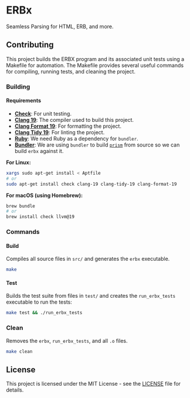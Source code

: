 # ERBx

Seamless Parsing for HTML, ERB, and more.

## Contributing

This project builds the ERBX program and its associated unit tests using a Makefile for automation. The Makefile provides several useful commands for compiling, running tests, and cleaning the project.

### Building

#### Requirements

- [**Check**](https://libcheck.github.io/check/): For unit testing.
- [**Clang 19**](https://clang.llvm.org): The compiler used to build this project.
- [**Clang Format 19**](https://clang.llvm.org/docs/ClangFormat.html): For formatting the project.
- [**Clang Tidy 19**](https://clang.llvm.org/extra/clang-tidy/): For linting the project.
- [**Ruby**](https://www.ruby-lang.org/en/): We need Ruby as a dependency for `bundler`.
- [**Bundler**](https://bundler.io): We are using `bundler` to build [`prism`](https://github.com/ruby/prism) from source so we can build `erbx` against it.

**For Linux:**  

```bash
xargs sudo apt-get install < Aptfile
# or
sudo apt-get install check clang-19 clang-tidy-19 clang-format-19
```

**For macOS (using Homebrew):**

```bash
brew bundle
# or
brew install check llvm@19
```

### Commands

#### Build

Compiles all source files in `src/` and generates the `erbx` executable.

```bash
make
```

#### Test

Builds the test suite from files in `test/` and creates the `run_erbx_tests` executable to run the tests:

```bash
make test && ./run_erbx_tests
```

### Clean

Removes the `erbx`, `run_erbx_tests`, and all `.o` files.

```bash
make clean
```

## License

This project is licensed under the MIT License - see the [LICENSE](LICENSE.txt) file for details.
